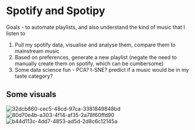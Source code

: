 # Spotify and Spotipy 

Goals - to automate playlists, and also understand the kind of music that I listen to

1. Pull my spotify data, visualise and analyse them, compare them to mainstream music
2. Based on preferences, generate a new playlist (negate the need to manually create them on spotify, which can be cumbersome)
3. Some data science fun - PCA? t-SNE? predict if a music would be in my taste category?

## Some visuals

![32dcb860-cec5-48cd-97ca-3381849848bd](https://github.com/user-attachments/assets/62ce87ca-43a4-4e23-9cc5-268a2a5728c1)
![80d70e4b-a303-4f14-af35-2a78f60ffd90](https://github.com/user-attachments/assets/c39714c3-f6cf-4f00-934b-2acd1ab7ce6b)
![b44d113c-4dd7-4853-ad5d-2d8c6c12145a](https://github.com/user-attachments/assets/da8c3ce6-77f9-4f2b-997a-3df6bf2a8925)
